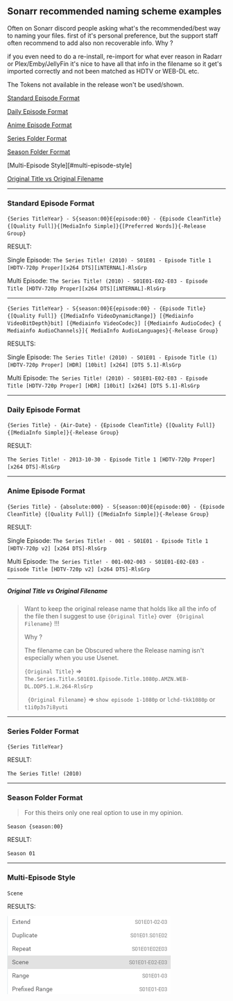 ## Sonarr recommended naming scheme examples

Often on Sonarr discord people asking what's the recommended/best way to naming your files.
first of it's personal preference, but the support staff often recommend to add also non recoverable info.
Why ?

if you even need to do a re-install, re-import for what ever reason in Radarr or Plex/Emby/JellyFin it's nice to have all that info in the filename so it get's imported correctly and not been matched as HDTV or WEB-DL etc.

The Tokens not available in the release won't be used/shown. 

[Standard Episode Format](#standard-movie-format-examples)

[Daily Episode Format](#daily-episode-format)

[Anime Episode Format](#anime-episode-format)

[Series Folder Format](#series-folder-format)

[Season Folder Format](#season-folder-format)

[Multi-Episode Style][#multi-episode-style]

[Original Title vs  Original Filename](#original-title-vs-original-filename)

------

### Standard Episode Format

`{Series TitleYear} - S{season:00}E{episode:00} - {Episode CleanTitle} {[Quality Full]}{[MediaInfo Simple]}{[Preferred Words]}{-Release Group}`

RESULT:

Single Episode: `The Series Title! (2010) - S01E01 - Episode Title 1 [HDTV-720p Proper][x264 DTS][iNTERNAL]-RlsGrp`

Multi Episode: `The Series Title! (2010) - S01E01-E02-E03 - Episode Title [HDTV-720p Proper][x264 DTS][iNTERNAL]-RlsGrp`

------

`{Series TitleYear} - S{season:00}E{episode:00} - {Episode Title} {[Quality Full]} {[MediaInfo VideoDynamicRange]} [{Mediainfo VideoBitDepth}bit] [{Mediainfo VideoCodec}] [{Mediainfo AudioCodec} { Mediainfo AudioChannels}]{ MediaInfo AudioLanguages}{-Release Group}`

RESULTS:

Single Episode: `The Series Title! (2010) - S01E01 - Episode Title (1) [HDTV-720p Proper] [HDR] [10bit] [x264] [DTS 5.1]-RlsGrp`

Multi Episode: `The Series Title! (2010) - S01E01-E02-E03 - Episode Title [HDTV-720p Proper] [HDR] [10bit] [x264] [DTS 5.1]-RlsGrp`

------

### Daily Episode Format

`{Series Title} - {Air-Date} - {Episode CleanTitle} {[Quality Full]} {[MediaInfo Simple]}{-Release Group}`

RESULT:

`The Series Title! - 2013-10-30 - Episode Title 1 [HDTV-720p Proper] [x264 DTS]-RlsGrp`

------

### Anime Episode Format

`{Series Title} - {absolute:000} - S{season:00}E{episode:00} - {Episode CleanTitle} {[Quality Full]} {[MediaInfo Simple]}{-Release Group}`

RESULT:

Single Episode: `The Series Title! - 001 - S01E01 - Episode Title 1 [HDTV-720p v2] [x264 DTS]-RlsGrp`

Multi Episode: `The Series Title! - 001-002-003 - S01E01-E02-E03 - Episode Title [HDTV-720p v2] [x264 DTS]-RlsGrp`

------
##### Original Title vs  Original Filename

> Want to keep the original release name that holds like all the info of the file then I suggest to use `{Original Title}` over  ` {Original Filename}` !!!
>
> Why ? 
>
> The filename can be Obscured where the Release naming isn't especially when you use Usenet.
>
> `{Original Title}` => `The.Series.Title.S01E01.Episode.Title.1080p.AMZN.WEB-DL.DDP5.1.H.264-RlsGrp`
>
> ` {Original Filename}` => `show episode 1-1080p` or `lchd-tkk1080p` or `t1i0p3s7i8yuti`

------

### Series Folder Format

`{Series TitleYear}`

RESULT:

`The Series Title! (2010)`

------

### Season Folder Format

> For this theirs only one real option to use in my opinion.

`Season {season:00}`

RESULT:

`Season 01`

------

### Multi-Episode Style

`Scene`

RESULTS:

 ![image-20201010205202708](../SonarrV3/images/image-20201010205202708.png)

